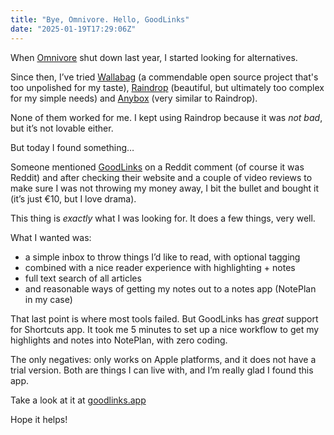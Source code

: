 ```yaml
---
title: "Bye, Omnivore. Hello, GoodLinks"
date: "2025-01-19T17:29:06Z"
---
```

When [Omnivore](https://omnivore.app) shut down last year, I started looking for alternatives.

Since then, I’ve tried [Wallabag](https://www.wallabag.it/en) (a commendable open source project that's too unpolished for my taste), [Raindrop](https://raindrop.io) (beautiful, but ultimately too complex for my simple needs) and [Anybox](https://anybox.app) (very similar to Raindrop).

None of them worked for me. I kept using Raindrop because it was _not bad_, but it’s not lovable either.

But today I found something…

Someone mentioned [GoodLinks](https://goodlinks.app) on a Reddit comment (of course it was Reddit) and after checking their website and a couple of video reviews to make sure I was not throwing my money away, I bit the bullet and bought it (it’s just €10, but I love drama).

This thing is *exactly* what I was looking for. It does a few things, very well.

What I wanted was:

- a simple inbox to throw things I’d like to read, with optional tagging
- combined with a nice reader experience with highlighting + notes
- full text search of all articles
- and reasonable ways of getting my notes out to a notes app (NotePlan in my case)

That last point is where most tools failed. But GoodLinks has *great* support for Shortcuts app. It took me 5 minutes to set up a nice workflow to get my highlights and notes into NotePlan, with zero coding.

The only negatives: only works on Apple platforms, and it does not have a trial version. Both are things I can live with, and I’m really glad I found this app.

Take a look at it at [goodlinks.app](https://goodlinks.app/)

Hope it helps!

